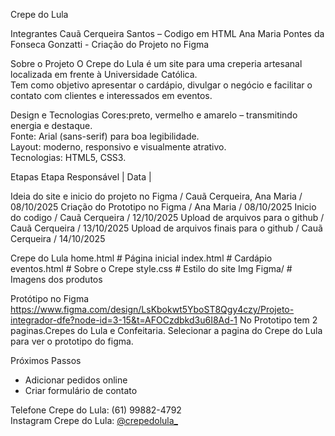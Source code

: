 Crepe do Lula

Integrantes
Cauã Cerqueira Santos – Codigo em HTML
Ana Maria Pontes da Fonseca Gonzatti - Criação do Projeto no Figma

Sobre o Projeto
O Crepe do Lula é um site para uma creperia artesanal localizada em frente à Universidade Católica.  
Tem como objetivo apresentar o cardápio, divulgar o negócio e facilitar o contato com clientes e interessados em eventos.

Design e Tecnologias
Cores:preto, vermelho e amarelo – transmitindo energia e destaque.  
Fonte: Arial (sans-serif) para boa legibilidade.  
Layout: moderno, responsivo e visualmente atrativo.  
Tecnologias: HTML5, CSS3.  

Etapas
Etapa Responsável | Data |

Ideia do site e inicio do projeto no Figma / Cauã Cerqueira, Ana Maria / 08/10/2025
Criação do Prototipo no Figma / Ana Maria / 08/10/2025
Inicio do codigo / Cauã Cerqueira / 12/10/2025
Upload de arquivos para o github / Cauã Cerqueira / 13/10/2025 
Upload de arquivos finais para o github / Cauã Cerqueira / 14/10/2025 

Crepe do Lula
home.html # Página inicial
index.html # Cardápio
eventos.html # Sobre o Crepe
style.css # Estilo do site
Img Figma/ # Imagens dos produtos

Protótipo no Figma
https://www.figma.com/design/LsKbokwt5YboST8Qgy4czy/Projeto-integrador-dfe?node-id=3-15&t=AFOCzdbkd3u6I8Ad-1 
No Prototipo tem 2 paginas.Crepes do Lula e Confeitaria. Selecionar a pagina do Crepe do Lula para ver o prototipo do figma. 


 Próximos Passos
- Adicionar pedidos online  
- Criar formulário de contato  


 Telefone Crepe do Lula: (61) 99882-4792  
Instagram Crepe do Lula: [@crepedolula_](https://instagram.com/crepedolula_)

